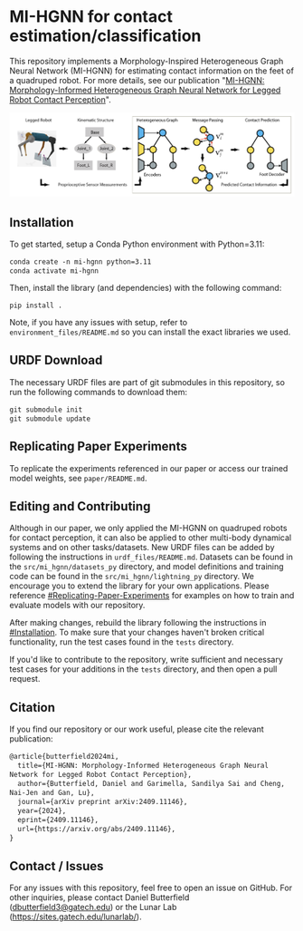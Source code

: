 # MI-HGNN for contact estimation/classification
This repository implements a Morphology-Inspired Heterogeneous Graph Neural Network (MI-HGNN) for estimating contact information on the feet of a quadruped robot. For more details, see our publication "[MI-HGNN: Morphology-Informed Heterogeneous Graph Neural Network for Legged Robot Contact Perception](https://arxiv.org/abs/2409.11146)".

![Figure 2](paper/mihgnn_model_figure.png)

## Installation
To get started, setup a Conda Python environment with Python=3.11:
```
conda create -n mi-hgnn python=3.11
conda activate mi-hgnn
```

Then, install the library (and dependencies) with the following command:
```
pip install .
```

Note, if you have any issues with setup, refer to `environment_files/README.md` so you can install the exact libraries we used.

## URDF Download
The necessary URDF files are part of git submodules in this repository, so run the following commands to download them:
```
git submodule init
git submodule update
```

## Replicating Paper Experiments

To replicate the experiments referenced in our paper or access our trained model weights, see `paper/README.md`.

## Editing and Contributing

Although in our paper, we only applied the MI-HGNN on quadruped robots for contact perception, it can also be applied to other multi-body dynamical systems and on other tasks/datasets. New URDF files can be added by following the instructions in `urdf_files/README.md`. Datasets can be found in the `src/mi_hgnn/datasets_py` directory, and model definitions and training code can be found in the `src/mi_hgnn/lightning_py` directory. We encourage you to extend the library for your own applications. Please reference [#Replicating-Paper-Experiments](#replicating-paper-experiments) for examples on how to train and evaluate models with our repository.

After making changes, rebuild the library following the instructions in [#Installation](#installation). To make sure that your changes haven't
broken critical functionality, run the test cases found in the `tests` directory.

If you'd like to contribute to the repository, write sufficient and necessary test cases for your additions in the `tests` directory, and then open a pull request.

## Citation

If you find our repository or our work useful, please cite the relevant publication:

```
@article{butterfield2024mi,
  title={MI-HGNN: Morphology-Informed Heterogeneous Graph Neural Network for Legged Robot Contact Perception},
  author={Butterfield, Daniel and Garimella, Sandilya Sai and Cheng, Nai-Jen and Gan, Lu},
  journal={arXiv preprint arXiv:2409.11146},
  year={2024},
  eprint={2409.11146},
  url={https://arxiv.org/abs/2409.11146},
}
```

## Contact / Issues

For any issues with this repository, feel free to open an issue on GitHub. For other inquiries, please contact Daniel Butterfield (dbutterfield3@gatech.edu) or the Lunar Lab (https://sites.gatech.edu/lunarlab/).